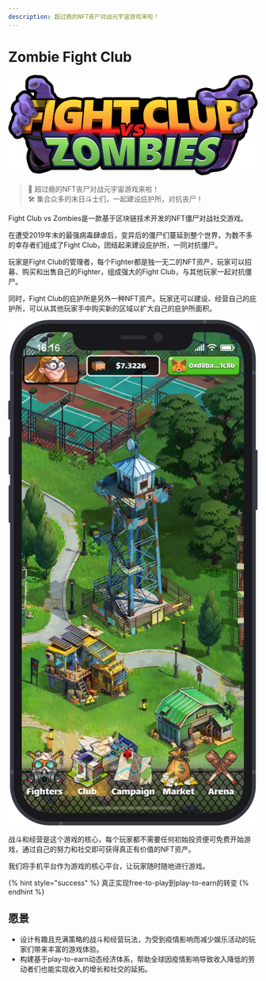 ```yaml
---
description: 超过瘾的NFT丧尸对战元宇宙游戏来啦！
---
```


# Zombie Fight Club

![](.gitbook/assets/001-logo.png)

> 🧟 超过瘾的NFT丧尸对战元宇宙游戏来啦！  
> 🛠 集合众多的末日斗士们，一起建设庇护所，对抗丧尸！

Fight Club vs Zombies是一款基于区块链技术开发的NFT僵尸对战社交游戏。

在遭受2019年末的最强病毒肆虐后，变异后的僵尸们蔓延到整个世界，为数不多的幸存者们组成了Fight Club，团结起来建设庇护所，一同对抗僵尸。

玩家是Fight Club的管理者，每个Fighter都是独一无二的NFT资产，玩家可以招募、购买和出售自己的Fighter，组成强大的Fight Club，与其他玩家一起对抗僵尸。

同时，Fight Club的庇护所是另外一种NFT资产。玩家还可以建设、经营自己的庇护所，可以从其他玩家手中购买新的区域以扩大自己的庇护所面积。

![](.gitbook/assets/club_cover-2x.png)

战斗和经营是这个游戏的核心，每个玩家都不需要任何初始投资便可免费开始游戏，通过自己的努力和社交即可获得真正有价值的NFT资产。

我们将手机平台作为游戏的核心平台，让玩家随时随地进行游戏。

{% hint style="success" %}
真正实现free-to-play到play-to-earn的转变
{% endhint %}

## 愿景

* 设计有趣且充满策略的战斗和经营玩法，为受到疫情影响而减少娱乐活动的玩家们带来丰富的游戏体验。
* 构建基于play-to-earn动态经济体系，帮助全球因疫情影响导致收入降低的劳动者们也能实现收入的增长和社交的延拓。

